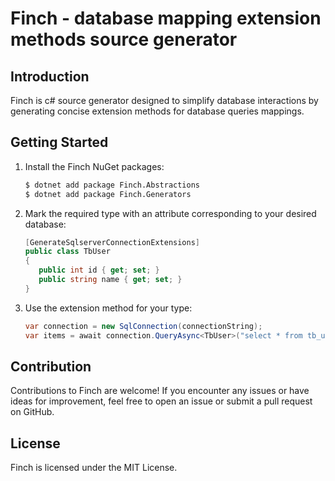 # Finch - database mapping extension methods source generator

## Introduction

Finch is c# source generator designed to simplify database interactions by generating concise extension methods for
database queries mappings.

## Getting Started

1. Install the Finch NuGet packages:
    ```bash
    $ dotnet add package Finch.Abstractions
    $ dotnet add package Finch.Generators
    ```
2. Mark the required type with an attribute corresponding to your desired database:
   ```c#
   [GenerateSqlserverConnectionExtensions]
   public class TbUser
   {
      public int id { get; set; }
      public string name { get; set; }
   }
   ```
3. Use the extension method for your type:

   ```c#
   var connection = new SqlConnection(connectionString);
   var items = await connection.QueryAsync<TbUser>("select * from tb_user");
   ```

## Contribution

Contributions to Finch are welcome! If you encounter any issues or have ideas for improvement, feel free to open an
issue or submit a pull request on GitHub.

## License

Finch is licensed under the MIT License.